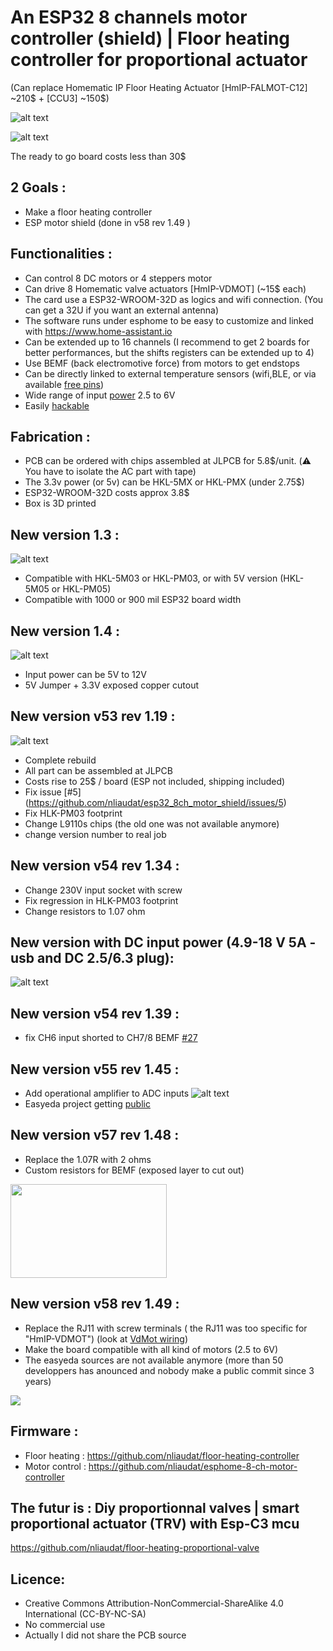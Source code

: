 # An ESP32 8 channels motor controller (shield) | Floor heating controller for proportional actuator
(Can replace Homematic IP Floor Heating Actuator [HmIP-FALMOT-C12] ~210$ + [CCU3] ~150$)

![alt text](https://github.com/nliaudat/esp32_8ch_motor_shield/blob/main/imgs/v58_rev_1.49.jpg "board")

![alt text](https://github.com/nliaudat/esp32_8ch_motor_shield/blob/main/imgs/floor_heating.jpg "floor_heating")

The ready to go board costs less than 30$

## 2 Goals : 

* Make a floor heating controller
* ESP motor shield (done in v58 rev 1.49 )
    
## Functionalities : 
* Can control 8 DC motors or 4 steppers motor
* Can drive 8 Homematic valve actuators [HmIP-VDMOT] (~15$ each)
* The card use a ESP32-WROOM-32D as logics and wifi connection. (You can get a 32U if you want an external antenna)
* The software runs under esphome to be easy to customize and linked with https://www.home-assistant.io 
* Can be extended up to 16 channels (I recommend to get 2 boards for better performances, but the shifts registers can be extended up to 4)
* Use BEMF (back electromotive force) from motors to get endstops
* Can be directly linked to external temperature sensors (wifi,BLE, or via available [free pins](https://github.com/nliaudat/esp32_8ch_motor_shield/blob/main/extension.md))
* Wide range of input [power](https://github.com/nliaudat/esp32_8ch_motor_shield/blob/main/power.md) 2.5 to 6V
* Easily [hackable](https://github.com/nliaudat/esp32_8ch_motor_shield/blob/main/hack.md)


## Fabrication : 

* PCB can be ordered with chips assembled at JLPCB for 5.8$/unit. (:warning: You have to isolate the AC part with tape)
* The 3.3v power (or 5v) can be HKL-5MX or HKL-PMX (under 2.75$) 
* ESP32-WROOM-32D costs approx 3.8$
* Box is 3D printed

## New version 1.3 : 
![alt text](https://github.com/nliaudat/esp32_8ch_motor_shield/blob/main/imgs/v1-3.png "1.3")
* Compatible with HKL-5M03 or HKL-PM03, or with 5V version (HKL-5M05 or HKL-PM05)
* Compatible with 1000 or 900 mil ESP32 board width

## New version 1.4 : 
![alt text](https://github.com/nliaudat/esp32_8ch_motor_shield/blob/main/imgs/v1-4.png "1.4")
* Input power can be 5V to 12V
* 5V Jumper + 3.3V exposed copper cutout

## New version v53 rev 1.19 : 
![alt text](https://github.com/nliaudat/esp32_8ch_motor_shield/blob/main/imgs/v53.PNG "53")
* Complete rebuild
* All part can be assembled at JLPCB
* Costs rise to 25$ / board (ESP not included, shipping included)
* Fix issue [#5] (https://github.com/nliaudat/esp32_8ch_motor_shield/issues/5)
* Fix HLK-PM03 footprint
* Change L9110s chips (the old one was not available anymore)
* change version number to real job


## New version v54 rev 1.34 : 
* Change 230V input socket with screw
* Fix regression in HLK-PM03 footprint
* Change resistors to 1.07 ohm

## New version with DC input power (4.9-18 V 5A - usb and DC 2.5/6.3 plug): 
![alt text](https://user-images.githubusercontent.com/6782613/189536557-082be6a7-045b-4e5f-b878-b08ebfe7910c.PNG)

## New version v54 rev 1.39 : 
* fix CH6 input shorted to CH7/8 BEMF [#27](https://github.com/nliaudat/esp32_8ch_motor_shield/issues/27)

## New version v55 rev 1.45 : 
* Add operational amplifier to ADC inputs
![alt text](https://user-images.githubusercontent.com/6782613/205343343-52f915ef-324d-4bf6-8092-bd3f71cac2ad.png)
* Easyeda project getting [public](https://easyeda.com/editor#id=240c2bd91cde438f93348d56e1ae4e72|420e6f6085d643fc9c5df7bfbe9595bf|f15c181c211e4aebaf86420464abe718|b3e9b48180db4901b45d0292a792846e|60a1b0936f664eb8b9e5f7402068a21b|7744c3e75c54448eb9fed788f130dd96|78ed6c97623e4c1f929c753245e2f96b)

## New version v57 rev 1.48 : 
* Replace the 1.07R with 2 ohms
* Custom resistors for BEMF (exposed layer to cut out)
<img src="https://github.com/nliaudat/esp32_8ch_motor_shield/blob/main/imgs/bemf_custom_resistor.PNG" width="250" height="150">


## New version v58 rev 1.49 : 
* Replace the RJ11 with screw terminals ( the RJ11 was too specific for "HmIP-VDMOT") (look at [VdMot wiring](https://github.com/nliaudat/esp32_8ch_motor_shield/blob/main/VDMOT_wiring.md))
* Make the board compatible with all kind of motors (2.5 to 6V)
* The easyeda sources are not available anymore (more than 50 developpers has anounced and nobody make a public commit since 3 years)
<img src="https://github.com/nliaudat/esp32_8ch_motor_shield/blob/main/imgs/screw_terminals.PNG">

## Firmware : 
* Floor heating : https://github.com/nliaudat/floor-heating-controller
* Motor control : https://github.com/nliaudat/esphome-8-ch-motor-controller

## The futur is : Diy proportionnal valves | smart proportional actuator (TRV) with Esp-C3 mcu
https://github.com/nliaudat/floor-heating-proportional-valve

## Licence: 
* Creative Commons Attribution-NonCommercial-ShareAlike 4.0 International (CC-BY-NC-SA)
* No commercial use
* Actually I did not share the PCB source 
